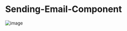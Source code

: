 # Sending-Email-Component

![image](https://user-images.githubusercontent.com/97666287/234873437-98900a2d-a765-430c-a9cf-ec50415582c2.png)
